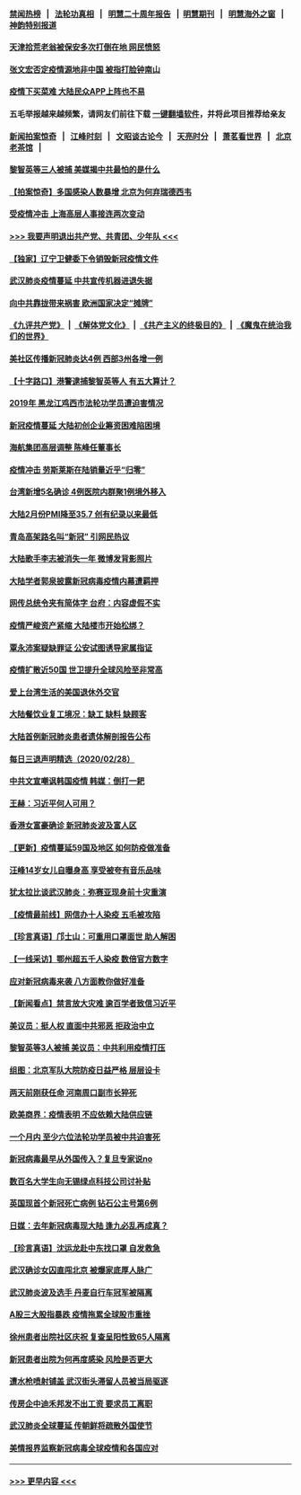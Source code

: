 #### [禁闻热榜](热点新闻.md?=0)  &nbsp;&nbsp;|&nbsp;&nbsp; [法轮功真相](https://github.com/gfw-breaker/truth/blob/master/README.md?=0) &nbsp;&nbsp;|&nbsp;&nbsp; [明慧二十周年报告](https://github.com/gfw-breaker/mh-reports/blob/master/README.md?=0) &nbsp;&nbsp;|&nbsp;&nbsp;[明慧期刊](https://github.com/gfw-breaker/mh-qikan) &nbsp;&nbsp;|&nbsp;&nbsp; [明慧海外之窗](https://github.com/gfw-breaker/mh-news/blob/master/README.md?=0) &nbsp;&nbsp;|&nbsp;&nbsp; [神韵特别报道](https://github.com/gfw-breaker/mh-news/blob/master/shenyun.md?=0)
#### [天津拾荒老翁被保安多次打倒在地 网民愤怒](../pages/nsc413/n11905434.md?t=03010302) 
#### [张文宏否定疫情源地非中国 被指打脸钟南山](../pages/nsc413/n11905247.md?t=03010302) 
#### [疫情下买菜难 大陆民众APP上阵也不易](../pages/nsc413/n11905435.md?t=03010302) 
#### 五毛举报越来越频繁，请网友们前往下载 [一键翻墙软件](https://github.com/gfw-breaker/ssr-accounts)，并将此项目推荐给亲友
#### [新闻拍案惊奇](https://github.com/gfw-breaker/banned-news/blob/master/pages/link4.md) &nbsp;&nbsp;|&nbsp;&nbsp; [江峰时刻](https://github.com/gfw-breaker/banned-news/blob/master/pages/link4.md) &nbsp;&nbsp;|&nbsp;&nbsp; [文昭谈古论今](https://github.com/gfw-breaker/banned-news/blob/master/pages/link4.md) &nbsp;&nbsp;|&nbsp;&nbsp; [天亮时分](https://github.com/gfw-breaker/banned-news/blob/master/pages/link4.md) &nbsp;&nbsp;|&nbsp;&nbsp; [萧茗看世界](https://github.com/gfw-breaker/banned-news/blob/master/pages/link4.md) &nbsp;&nbsp;|&nbsp;&nbsp; [北京老茶馆](https://github.com/gfw-breaker/banned-news/blob/master/pages/link4.md) &nbsp;&nbsp;|&nbsp;&nbsp; 
#### [黎智英等三人被捕 美媒揭中共最怕的是什么](../pages/nsc413/n11905316.md?t=03010302) 
#### [【拍案惊奇】多国感染人数暴增 北京为何弃瑞德西韦](../pages/nsc413/n11904182.md?t=03010302) 
#### [受疫情冲击 上海高层人事接连两次变动](../pages/nsc413/n11905223.md?t=03010302) 
#### [>>> 我要声明退出共产党、共青团、少年队 <<<](https://github.com/begood0513/goodnews/blob/master/quit/letter.md) 
#### [【独家】辽宁卫健委下令销毁新冠疫情文件](../pages/nsc413/n11901418.md?t=03010302) 
#### [武汉肺炎疫情蔓延 中共宣传机器进退失据](../pages/nsc413/n11905198.md?t=03010302) 
#### [向中共靠拢带来祸害 欧洲国家决定“摊牌”](../pages/nsc413/n11905143.md?t=03010302) 
#### [《九评共产党》](https://github.com/begood0513/9ping.md/blob/master/README.md) &nbsp;|&nbsp; [《解体党文化》](../../../../jtdwh.md/blob/master/README.md)  &nbsp;|&nbsp; [《共产主义的终极目的》](../../../../gczydzjmd.md/blob/master/README.md) &nbsp;|&nbsp; [《魔鬼在统治我们的世界》](../../../../mgztzwmdsj.md/blob/master/README.md) 
#### [美社区传播新冠肺炎达4例 西部3州各增一例](../pages/nsc413/n11904070.md?t=03010302) 
#### [【十字路口】港警逮捕黎智英等人 有五大算计？](../pages/nsc413/n11904225.md?t=03010302) 
#### [2019年 黑龙江鸡西市法轮功学员遭迫害情况](../pages/nsc413/n11903199.md?t=03010302) 
#### [新冠疫情蔓延 大陆初创企业筹资困难陷困境](../pages/nsc413/n11904853.md?t=03010302) 
#### [海航集团高层调整 陈峰任董事长](../pages/nsc413/n11904947.md?t=03010302) 
#### [疫情冲击 劳斯莱斯在陆销量近乎“归零”](../pages/nsc413/n11904678.md?t=03010302) 
#### [台湾新增5名确诊 4例医院内群聚1例境外移入](../pages/nsc413/n11904814.md?t=03010302) 
#### [大陆2月份PMI降至35.7 创有纪录以来最低](../pages/nsc413/n11904531.md?t=03010302) 
#### [青岛高架路名叫“新冠” 引网民热议](../pages/nsc413/n11904525.md?t=03010302) 
#### [大陆歌手李志被消失一年 微博发背影照片](../pages/nsc413/n11904539.md?t=03010302) 
#### [大陆学者郭泉披露新冠病毒疫情内幕遭羁押](../pages/nsc413/n11904689.md?t=03010302) 
#### [网传总统令夹有简体字 台府：内容虚假不实](../pages/nsc413/n11904494.md?t=03010302) 
#### [疫情严峻资产紧缩 大陆楼市开始松绑？](../pages/nsc413/n11904023.md?t=03010302) 
#### [覃永沛案疑缺罪证 公安试图诱导家属指证](../pages/nsc413/n11904487.md?t=03010302) 
#### [疫情扩散近50国 世卫提升全球风险至非常高](../pages/nsc413/n11904392.md?t=03010302) 
#### [爱上台湾生活的美国退休外交官](../pages/nsc413/n11904153.md?t=03010302) 
#### [大陆餐饮业复工境况：缺工 缺料 缺顾客](../pages/nsc413/n11903854.md?t=03010302) 
#### [大陆首例新冠肺炎患者遗体解剖报告公布](../pages/nsc413/n11904289.md?t=03010302) 
#### [每日三退声明精选（2020/02/28）](../pages/nsc413/n11904214.md?t=03010302) 
#### [中共文宣嘲讽韩国疫情 韩媒：倒打一耙](../pages/nsc413/n11903936.md?t=03010302) 
#### [王赫：习近平何人可用？](../pages/nsc413/n11904055.md?t=03010302) 
#### [香港女富豪确诊 新冠肺炎波及富人区](../pages/nsc413/n11903393.md?t=03010302) 
#### [【更新】疫情蔓延59国及地区 如何防疫做准备](../pages/nsc413/n11890652.md?t=03010302) 
#### [汪峰14岁女儿自曝身高 享受被夸有音乐品味](../pages/nsc413/n11903608.md?t=03010302) 
#### [犹太拉比谈武汉肺炎：弥赛亚现身前十灾重演](../pages/nsc413/n11902923.md?t=03010302) 
#### [【疫情最前线】网信办十人染疫 五毛被攻陷](../pages/nsc413/n11903757.md?t=03010302) 
#### [【珍言真语】邝士山：可重用口罩面世 助人解困](../pages/nsc413/n11903875.md?t=03010302) 
#### [【一线采访】鄂州超五千人染疫 数倍官方数字](../pages/nsc413/n11903700.md?t=03010302) 
#### [应对新冠病毒来袭 八方面教你做好准备](../pages/nsc413/n11903736.md?t=03010302) 
#### [【新闻看点】禁言放大灾难 逾百学者致信习近平](../pages/nsc413/n11903581.md?t=03010302) 
#### [美议员：挺人权 直面中共邪恶 拒政治中立](../pages/nsc413/n11903790.md?t=03010302) 
#### [黎智英等3人被捕 美议员：中共利用疫情打压](../pages/nsc413/n11903768.md?t=03010302) 
#### [组图：北京军队大院防疫日益严格 层层设卡](../pages/nsc413/n11903611.md?t=03010302) 
#### [两天前刚获任命 河南周口副市长猝死](../pages/nsc413/n11903668.md?t=03010302) 
#### [欧美商界：疫情表明 不应依赖大陆供应链](../pages/nsc413/n11903585.md?t=03010302) 
#### [一个月内 至少六位法轮功学员被中共迫害死](../pages/nsc413/n11903296.md?t=03010302) 
#### [新冠病毒最早从外国传入？复旦专家说no](../pages/nsc413/n11903589.md?t=03010302) 
#### [数百名大学生向无锡绿点科技公司讨补贴](../pages/nsc413/n11903527.md?t=03010302) 
#### [英国现首个新冠死亡病例 钻石公主号第6例](../pages/nsc413/n11903479.md?t=03010302) 
#### [日媒：去年新冠病毒现大陆 逢九必乱再成真？](../pages/nsc413/n11903445.md?t=03010302) 
#### [【珍言真语】沈运龙赴中东找口罩 自发救急](../pages/nsc413/n11903291.md?t=03010302) 
#### [武汉确诊女囚直闯北京 被爆家底厚人脉广](../pages/nsc413/n11903332.md?t=03010302) 
#### [武汉肺炎波及选手 丹麦自行车冠军被隔离](../pages/nsc413/n11903321.md?t=03010302) 
#### [A股三大股指暴跌 疫情拖累全球股市重挫](../pages/nsc413/n11903257.md?t=03010302) 
#### [徐州患者出院社区庆祝 复查呈阳性致65人隔离](../pages/nsc413/n11903175.md?t=03010302) 
#### [新冠患者出院为何再度感染 风险是否更大](../pages/nsc413/n11903262.md?t=03010302) 
#### [遭水枪喷射铺盖 武汉街头滞留人员被当局驱逐](../pages/nsc413/n11903184.md?t=03010302) 
#### [传房企中迪禾邦发不出工资 要求员工离职](../pages/nsc413/n11902406.md?t=03010302) 
#### [武汉肺炎全球蔓延 传朝鲜将疏散外国使节](../pages/nsc413/n11903092.md?t=03010302) 
#### [美情报界监察新冠病毒全球疫情和各国应对](../pages/nsc413/n11903098.md?t=03010302) 

----
#### [ >>> 更早内容 <<< ](../indexes/nsc413-earlier.md)
